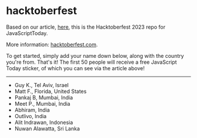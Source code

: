 # hacktoberfest

Based on our article, [here](https://blog.javascripttoday.com/blog/hacktoberfest-2023/), this is the Hacktoberfest 2023 repo for JavaScriptToday.

More information: [hacktoberfest.com](https://hacktoberfest.com/). 

To get started, simply add your name down below, along with the country you're from. That's it! The first 50 people will receive a free JavaScript Today sticker, of which you can see via the article above! 

___

- Guy K., Tel Aviv, Israel
- Matt F., Florida, United States
- Pankaj B, Mumbai, India
- Meet P., Mumbai, India
- Abhiram, India
- Outlivo, India
- Alit Indrawan, Indonesia
- Nuwan Alawatta, Sri Lanka
